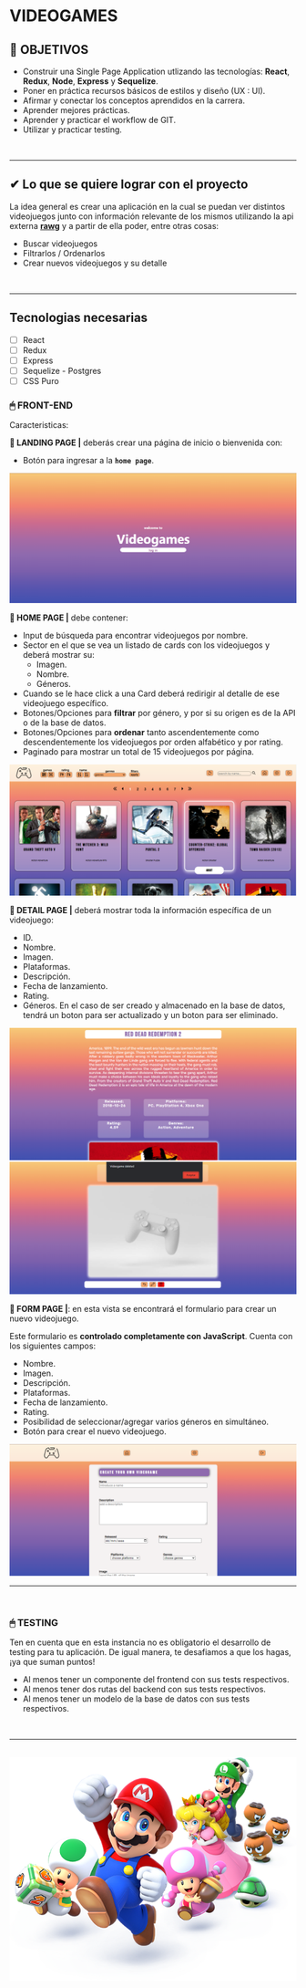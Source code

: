 
# **VIDEOGAMES**

## **📌 OBJETIVOS**

-  Construir una Single Page Application utlizando las tecnologías: **React**, **Redux**, **Node**, **Express** y **Sequelize**.
-  Poner en práctica recursos básicos de estilos y diseño (UX : UI).
-  Afirmar y conectar los conceptos aprendidos en la carrera.
-  Aprender mejores prácticas.
-  Aprender y practicar el workflow de GIT.
-  Utilizar y practicar testing.

<br />

---

## **✔ Lo que se quiere lograr con el proyecto**

La idea general es crear una aplicación en la cual se puedan ver distintos videojuegos junto con información relevante de los mismos utilizando la api externa [**rawg**](https://rawg.io/apidocs) y a partir de ella poder, entre otras cosas:

- Buscar videojuegos
- Filtrarlos / Ordenarlos
- Crear nuevos videojuegos y su detalle

<br />

---

## **Tecnologias necesarias**
- [ ] React
- [ ] Redux
- [ ] Express
- [ ] Sequelize - Postgres
- [ ] CSS Puro

### **🖱 FRONT-END**

Caracteristicas:

**📍 LANDING PAGE |** deberás crear una página de inicio o bienvenida con:

-  Botón para ingresar a la **`home page`**.

<img src="./photos/videogames_landing.png" alt="landing"/>


<br />

**📍 HOME PAGE |** debe contener:

-  Input de búsqueda para encontrar videojuegos por nombre.
-  Sector en el que se vea un listado de cards con los videojuegos y deberá mostrar su:
   -  Imagen.
   -  Nombre.
   -  Géneros.
-  Cuando se le hace click a una Card deberá redirigir al detalle de ese videojuego específico.
-  Botones/Opciones para **filtrar** por género, y por si su origen es de la API o de la base de datos.
-  Botones/Opciones para **ordenar** tanto ascendentemente como descendentemente los videojuegos por orden alfabético y por rating.
-  Paginado para mostrar un total de 15 videojuegos por página.

<img src="./photos/videogames_home.png" alt="home"/>

<br />

**📍 DETAIL PAGE |** deberá mostrar toda la información específica de un videojuego:

-  ID.
-  Nombre.
-  Imagen.
-  Plataformas.
-  Descripción.
-  Fecha de lanzamiento.
-  Rating.
-  Géneros.
En el caso de ser creado y almacenado en la base de datos, tendrá un boton para ser actualizado y un boton para ser eliminado.

<img src="./photos/videogames_about.png" alt="about"/>
<br/>
<img src="./photos/videogames_deleted.png" alt="deleted"/>

<br />

**📍 FORM PAGE |**: en esta vista se encontrará el formulario para crear un nuevo videojuego.

Este formulario es **controlado completamente con JavaScript**. Cuenta con los siguientes campos:
-  Nombre.
-  Imagen.
-  Descripción.
-  Plataformas.
-  Fecha de lanzamiento.
-  Rating.
-  Posibilidad de seleccionar/agregar varios géneros en simultáneo.
-  Botón para crear el nuevo videojuego.

<img src="./photos/videogames_form.png" alt="formulario"/>

<br />

---

<br />

### **🖱 TESTING**

Ten en cuenta que en esta instancia no es obligatorio el desarrollo de testing para tu aplicación. De igual manera, te desafiamos a que los hagas, ¡ya que suman puntos!

-  Al menos tener un componente del frontend con sus tests respectivos.
-  Al menos tener dos rutas del backend con sus tests respectivos.
-  Al menos tener un modelo de la base de datos con sus tests respectivos.

<br />

---

<br />

<div align="center">
<img src="./photos/videogame.png" alt="" />
</div>

